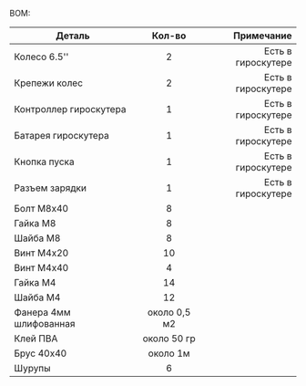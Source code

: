 BOM:

|Деталь  | Кол-во | Примечание |
|----------------|:---------:|----------------:|
| Колесо 6.5'' | 2 | Есть в гироскутере |
| Крепежи колес | 2 | Есть в гироскутере |
| Контроллер гироскутера | 1 | Есть в гироскутере |
| Батарея гироскутера | 1 | Есть в гироскутере |
| Кнопка пуска | 1 | Есть в гироскутере |
| Разъем зарядки | 1 | Есть в гироскутере |
| Болт М8х40 | 8 |  |
| Гайка М8 | 8 |  |
| Шайба М8 | 8 |  |
| Винт М4х20 | 10 |  |
| Винт М4х40 | 4 |  |
| Гайка М4 | 14 |  |
| Шайба М4 | 12 |  |
| Фанера 4мм шлифованная | около 0,5 м2 |  |
| Клей ПВА | около 50 гр |  |
| Брус 40х40 | около 1м |  |
| Шурупы | 6 |  |
